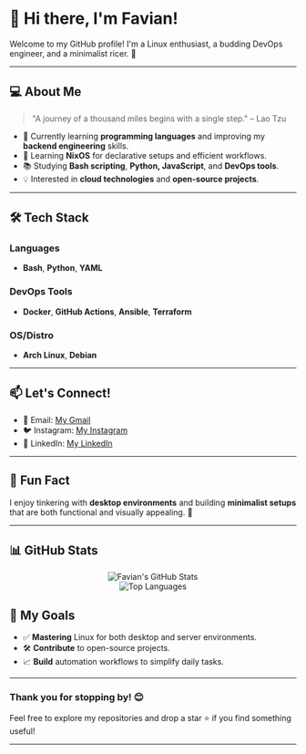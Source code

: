 # 👋 Hi there, I'm Favian!

Welcome to my GitHub profile! I'm a Linux enthusiast, a budding DevOps engineer, and a minimalist ricer. 🌱

---

## 💻 About Me

> "A journey of a thousand miles begins with a single step." – Lao Tzu

- 🔭 Currently learning **programming languages** and improving my **backend engineering** skills.
- 🌱 Learning **NixOS** for declarative setups and efficient workflows.
- 📚 Studying **Bash scripting**, **Python, JavaScript**, and **DevOps tools**.
- 💡 Interested in **cloud technologies** and **open-source projects**.

---

## 🛠️ Tech Stack

### Languages
- **Bash**, **Python**, **YAML**

### DevOps Tools
- **Docker**, **GitHub Actions**, **Ansible**, **Terraform**

### OS/Distro
- **Arch Linux**, **Debian**

---

## 📫 Let's Connect!

- 📧 Email: [My Gmail](mailto:firjat809@gmail.com)
- 🐦 Instagram: [My Instagram](https://instagram.com/favlh_)
- 💼 LinkedIn: [My LinkedIn](https://linkedin.com/in/favian-firjatullah)

---

## 🌟 Fun Fact

I enjoy tinkering with **desktop environments** and building **minimalist setups** that are both functional and visually appealing. 🎨

---

## 📊 GitHub Stats

<p align="center">
  <img src="https://github-readme-stats.vercel.app/api?username=favlh&show_icons=true&theme=radical" alt="Favian's GitHub Stats">
  <br/>
  <img src="https://github-readme-stats.vercel.app/api/top-langs/?username=favlh&layout=compact&theme=radical" alt="Top Languages">
</p>


## 🎯 My Goals

- ✅ **Mastering** Linux for both desktop and server environments.
- 🛠️ **Contribute** to open-source projects.
- 📈 **Build** automation workflows to simplify daily tasks.

---

### Thank you for stopping by! 😊

Feel free to explore my repositories and drop a star ⭐ if you find something useful!

---
